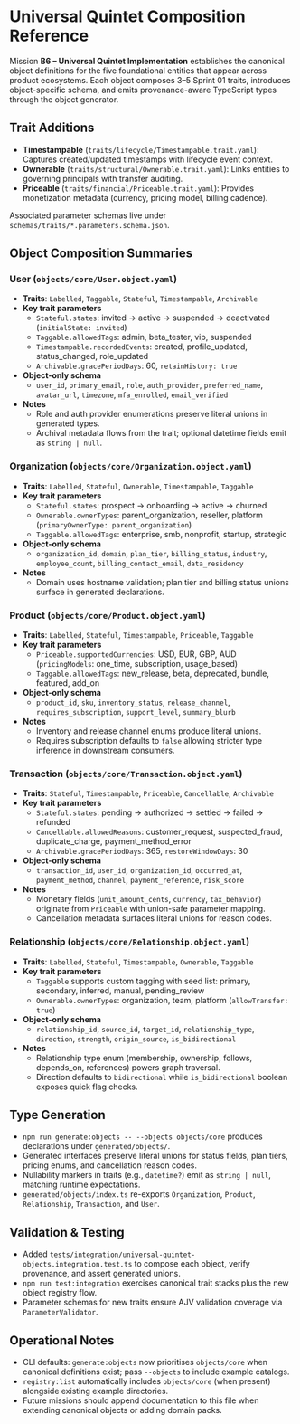 # Universal Quintet Composition Reference

Mission **B6 – Universal Quintet Implementation** establishes the canonical object definitions for the five foundational entities that appear across product ecosystems. Each object composes 3–5 Sprint 01 traits, introduces object-specific schema, and emits provenance-aware TypeScript types through the object generator.

## Trait Additions

- **Timestampable** (`traits/lifecycle/Timestampable.trait.yaml`): Captures created/updated timestamps with lifecycle event context.
- **Ownerable** (`traits/structural/Ownerable.trait.yaml`): Links entities to governing principals with transfer auditing.
- **Priceable** (`traits/financial/Priceable.trait.yaml`): Provides monetization metadata (currency, pricing model, billing cadence).

Associated parameter schemas live under `schemas/traits/*.parameters.schema.json`.

## Object Composition Summaries

### User (`objects/core/User.object.yaml`)
- **Traits**: `Labelled`, `Taggable`, `Stateful`, `Timestampable`, `Archivable`
- **Key trait parameters**
  - `Stateful.states`: invited → active → suspended → deactivated (`initialState: invited`)
  - `Taggable.allowedTags`: admin, beta_tester, vip, suspended
  - `Timestampable.recordedEvents`: created, profile_updated, status_changed, role_updated
  - `Archivable.gracePeriodDays`: 60, `retainHistory: true`
- **Object-only schema**
  - `user_id`, `primary_email`, `role`, `auth_provider`, `preferred_name`, `avatar_url`, `timezone`, `mfa_enrolled`, `email_verified`
- **Notes**
  - Role and auth provider enumerations preserve literal unions in generated types.
  - Archival metadata flows from the trait; optional datetime fields emit as `string | null`.

### Organization (`objects/core/Organization.object.yaml`)
- **Traits**: `Labelled`, `Stateful`, `Ownerable`, `Timestampable`, `Taggable`
- **Key trait parameters**
  - `Stateful.states`: prospect → onboarding → active → churned
  - `Ownerable.ownerTypes`: parent_organization, reseller, platform (`primaryOwnerType: parent_organization`)
  - `Taggable.allowedTags`: enterprise, smb, nonprofit, startup, strategic
- **Object-only schema**
  - `organization_id`, `domain`, `plan_tier`, `billing_status`, `industry`, `employee_count`, `billing_contact_email`, `data_residency`
- **Notes**
  - Domain uses hostname validation; plan tier and billing status unions surface in generated declarations.

### Product (`objects/core/Product.object.yaml`)
- **Traits**: `Labelled`, `Stateful`, `Timestampable`, `Priceable`, `Taggable`
- **Key trait parameters**
  - `Priceable.supportedCurrencies`: USD, EUR, GBP, AUD (`pricingModels`: one_time, subscription, usage_based)
  - `Taggable.allowedTags`: new_release, beta, deprecated, bundle, featured, add_on
- **Object-only schema**
  - `product_id`, `sku`, `inventory_status`, `release_channel`, `requires_subscription`, `support_level`, `summary_blurb`
- **Notes**
  - Inventory and release channel enums produce literal unions.
  - Requires subscription defaults to `false` allowing stricter type inference in downstream consumers.

### Transaction (`objects/core/Transaction.object.yaml`)
- **Traits**: `Stateful`, `Timestampable`, `Priceable`, `Cancellable`, `Archivable`
- **Key trait parameters**
  - `Stateful.states`: pending → authorized → settled → failed → refunded
  - `Cancellable.allowedReasons`: customer_request, suspected_fraud, duplicate_charge, payment_method_error
  - `Archivable.gracePeriodDays`: 365, `restoreWindowDays`: 30
- **Object-only schema**
  - `transaction_id`, `user_id`, `organization_id`, `occurred_at`, `payment_method`, `channel`, `payment_reference`, `risk_score`
- **Notes**
  - Monetary fields (`unit_amount_cents`, `currency`, `tax_behavior`) originate from `Priceable` with union-safe parameter mapping.
  - Cancellation metadata surfaces literal unions for reason codes.

### Relationship (`objects/core/Relationship.object.yaml`)
- **Traits**: `Labelled`, `Stateful`, `Timestampable`, `Ownerable`, `Taggable`
- **Key trait parameters**
  - `Taggable` supports custom tagging with seed list: primary, secondary, inferred, manual, pending_review
  - `Ownerable.ownerTypes`: organization, team, platform (`allowTransfer: true`)
- **Object-only schema**
  - `relationship_id`, `source_id`, `target_id`, `relationship_type`, `direction`, `strength`, `origin_source`, `is_bidirectional`
- **Notes**
  - Relationship type enum (membership, ownership, follows, depends_on, references) powers graph traversal.
  - Direction defaults to `bidirectional` while `is_bidirectional` boolean exposes quick flag checks.

## Type Generation

- `npm run generate:objects -- --objects objects/core` produces declarations under `generated/objects/`.
- Generated interfaces preserve literal unions for status fields, plan tiers, pricing enums, and cancellation reason codes.
- Nullability markers in traits (e.g., `datetime?`) emit as `string | null`, matching runtime expectations.
- `generated/objects/index.ts` re-exports `Organization`, `Product`, `Relationship`, `Transaction`, and `User`.

## Validation & Testing

- Added `tests/integration/universal-quintet-objects.integration.test.ts` to compose each object, verify provenance, and assert generated unions.
- `npm run test:integration` exercises canonical trait stacks plus the new object registry flow.
- Parameter schemas for new traits ensure AJV validation coverage via `ParameterValidator`.

## Operational Notes

- CLI defaults: `generate:objects` now prioritises `objects/core` when canonical definitions exist; pass `--objects` to include example catalogs.
- `registry:list` automatically includes `objects/core` (when present) alongside existing example directories.
- Future missions should append documentation to this file when extending canonical objects or adding domain packs.
